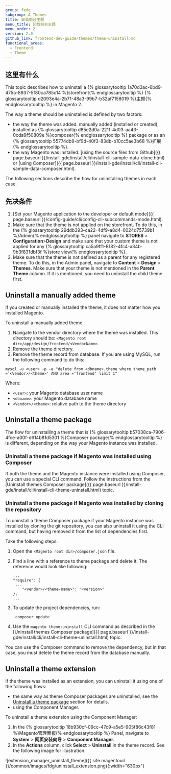 ```yaml
---
group: fedg
subgroup: A_Themes
title: 卸载前台主题
menu_title: 卸载前台主题
menu_order: 2
version: 2.0
github_link: frontend-dev-guide/themes/theme-uninstall.md
functional_areas:
  - Frontend
  - Theme
---
```


## 这里有什么

This topic describes how to uninstall a {% glossarytooltip 1a70d3ac-6bd9-475a-8937-5f80ca785c14 %}storefront{% endglossarytooltip %} {% glossarytooltip d2093e4a-2b71-48a3-99b7-b32af7158019 %}主题{% endglossarytooltip %} in Magento 2.

The way a theme should be uninstalled is defined by two factors:

* the way the theme was added: manually added (installed or created), installed as {% glossarytooltip d85e2d0a-221f-4d03-aa43-0cda9f50809e %}composer{% endglossarytooltip %} package or as an {% glossarytooltip 55774db9-bf9d-40f3-83db-b10cc5ae3b68 %}扩展{% endglossarytooltip %}.
* the way Magento was installed: [using the source files from Github]({{ page.baseurl }}/install-gde/install/cli/install-cli-sample-data-clone.html) or [using Composer]({{ page.baseurl }}/install-gde/install/cli/install-cli-sample-data-composer.html).

The following sections describe the flow for uninstalling themes in each case.

## 先决条件

1. [Set your Magento application to the developer or default mode]({{ page.baseurl }}/config-guide/cli/config-cli-subcommands-mode.html).
2. Make sure that the theme is not applied on the storefront. To do this, in the {% glossarytooltip 29ddb393-ca22-4df9-a8d4-0024d75739b1 %}Admin{% endglossarytooltip %} panel navigate to **STORES** > **Configuration**>**Design** and make sure that your custom theme is not applied for any {% glossarytooltip ca5a9ff1-8182-4fc4-a34b-9b3f831dbf3f %}store view{% endglossarytooltip %}.
2. Make sure that the theme is not defined as a parent for any registered theme. To do this, in the Admin panel, navigate to **Content** > **Design** > **Themes**. Make sure that your theme is not mentioned in the **Parent Theme** column. If it is mentioned, you need to uninstall the child theme first.


## Uninstall a manually added theme

If you created or manually installed the theme, it does not matter how you installed Magento.

To uninstall a manually added theme:

1. Navigate to the vendor directory where the theme was installed. This directory should be: `<Magento root dir>/app/design/frontend/<VendorName>`.
2. Remove the theme directory.
3. Remove the theme record from database. If you are using MySQL, run the following command to do this:

```
mysql -u <user> -p -e "delete from <dbname>.theme where theme_path ='<Vendor>/<theme>' AND area ='frontend' limit 1"
```
Where:

- `<user>`: your Magento database user name
- `<dbname>`: your Magento database name
- `<Vendor>/<theme>`: relative path to the theme directory

## Uninstall a theme package

The flow for uninstalling a theme that is {% glossarytooltip b57038ca-7906-4fce-a00f-d614b81d5301 %}Composer package{% endglossarytooltip %} is different, depending on the way your Magento instance was installed.  

### Uninstall a theme package if Magento was installed using Composer

If both the theme and the Magento instance were installed using Composer, you can use a special CLI command. Follow the instructions from the [Uninstall themes Composer package]({{ page.baseurl }}/install-gde/install/cli/install-cli-theme-uninstall.html) topic.

### Uninstall a theme package if Magento was installed by cloning the repository

To uninstall a theme Composer package if your Magento instance was installed by cloning the git repository, you can also uninstall it using the CLI command, but having removed it from the list of dependencies first.

Take the following steps:

1. Open the `<Magento root dir>/composer.json` file.
2. Find a line with a reference to theme package and delete it. The reference would look like following:

   ```
   ...
   "require": {
    ...
       "<vendor>/<theme-name>": "<version>"
   },
   ...
   ```

3. To update the project dependencies, run:  

   ```
    composer update
   ```

4. Use the `magento theme:uninstall` CLI command as described in the [Uninstall themes Composer package]({{ page.baseurl }}/install-gde/install/cli/install-cli-theme-uninstall.html) topic.

<div class="bs-callout bs-callout-info" id="info" markdown="1">
You can use the Composer command to remove the dependency, but in that case, you must delete the theme record from the database manually.
</div>

## Uninstall a theme extension

If the theme was installed as an extension, you can uninstall it using one of the following flows:

* the same way as theme Composer packages are uninstalled, see the [Uninstall a theme package](#uninstall-a-theme-package) section for details.
* using the Component Manager.     

To uninstall a theme extension using the Component Manager:

1. In the {% glossarytooltip 18b930cf-09cc-47c9-a5e5-905f86c43f81 %}Magento管理面板{% endglossarytooltip %} Panel, navigate to **System** > **网页安装向导** > **Component Manager**.
2. In the **Actions** column, click **Select** > **Uninstall** in the theme record. See the following image for illustration.

![extension_manager_uninstall_theme]({{ site.magentourl }}/common/images/fdg/uninstall_extension.png){:width="630px"}
